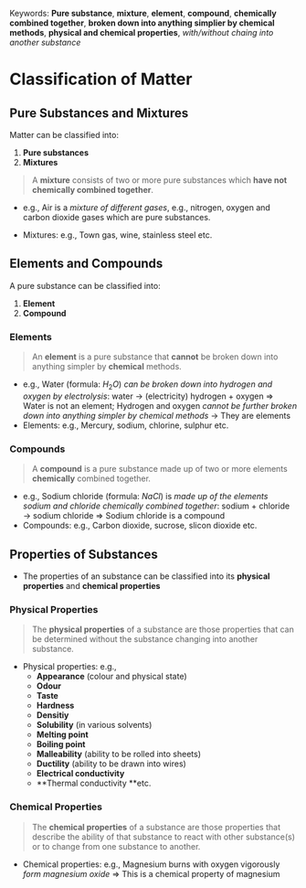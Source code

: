 Keywords: **Pure substance**, **mixture**, **element**, **compound**, **chemically combined together**, **broken down into anything simplier by chemical methods**, **physical and chemical properties**, *with/without chaing into another substance*

# Classification of Matter

## Pure Substances and Mixtures

Matter can be classified into:

1. **Pure substances**
2. **Mixtures**

> A **mixture** consists of two or more pure substances which **have not chemically combined together**.

- e.g., Air is a *mixture of different gases*, e.g., nitrogen, oxygen and carbon dioxide gases which are pure substances.

- Mixtures: e.g., Town gas, wine, stainless steel etc.

## Elements and Compounds

A pure substance can be classified into:

1. **Element**
2. **Compound**

### Elements

> An **element** is a pure substance that **cannot** be broken down into anything simpler by **chemical** methods.

- e.g., Water (formula: $H_2O$) *can be broken down into hydrogen and oxygen by electrolysis*: water → (electricity) hydrogen + oxygen ⇒ Water is not an element; Hydrogen and oxygen *cannot be further broken down into anything simpler by chemical methods* → They are elements
- Elements: e.g., Mercury, sodium, chlorine, sulphur etc.

### Compounds

> A **compound** is a pure substance made up of two or more elements **chemically** combined together.

- e.g., Sodium chloride (formula: $NaCl$) is *made up of the elements sodium and chloride chemically combined together*: sodium + chloride → sodium chloride ⇒ Sodium chloride is a compound
- Compounds: e.g., Carbon dioxide, sucrose, slicon dioxide etc.

## Properties of Substances

- The properties of an substance can be classified into its **physical properties** and **chemical properties**

### Physical Properties

> The **physical properties** of a substance are those properties that can be determined without the substance changing into another substance.

- Physical properties: e.g., 
  - **Appearance** (colour and physical state)
  - **Odour**
  - **Taste**
  - **Hardness**
  - **Densitiy**
  - **Solubility** (in various solvents)
  - **Melting point**
  - **Boiling point**
  - **Malleability** (ability to be rolled into sheets)
  - **Ductility** (ability to be drawn into wires)
  - **Electrical conductivity**
  - **Thermal conductivity **etc.

### Chemical Properties

> The **chemical properties** of a substance are those properties that describe the ability of that substance to react with other substance(s) or to change from one substance to another.

- Chemical properties: e.g., Magnesium burns with oxygen vigorously *form magnesium oxide* ⇒ This is a chemical property of magnesium




